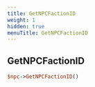 ```yaml
---
title: GetNPCFactionID
weight: 1
hidden: true
menuTitle: GetNPCFactionID
---
```

## GetNPCFactionID
```perl
$npc->GetNPCFactionID()
```